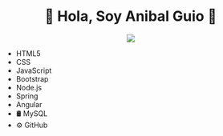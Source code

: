 							

<h1 align="center" </svg></a>👋 Hola, Soy Anibal Guio 🚗 </h1>

<div align="center">
<img src="https://user-images.githubusercontent.com/51248564/192382131-0355c311-3aa7-4394-b2eb-d42ca4f54a0b.gif"  style="max-width: 3%; display: inline-block;"  > </div>


- HTML5 
- CSS 
- JavaScript 
- Bootstrap 
- Node.js 
- Spring
- Angular
- 🛢   MySQL
- ⚙️  GitHub
